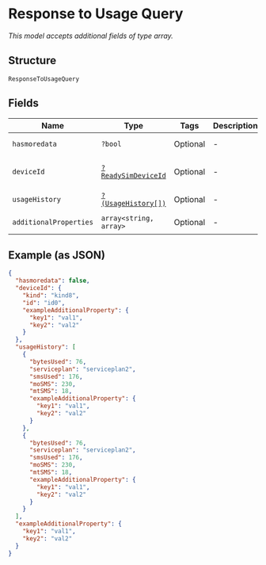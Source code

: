 
# Response to Usage Query

*This model accepts additional fields of type array.*

## Structure

`ResponseToUsageQuery`

## Fields

| Name | Type | Tags | Description | Getter | Setter |
|  --- | --- | --- | --- | --- | --- |
| `hasmoredata` | `?bool` | Optional | - | getHasmoredata(): ?bool | setHasmoredata(?bool hasmoredata): void |
| `deviceId` | [`?ReadySimDeviceId`](../../doc/models/ready-sim-device-id.md) | Optional | - | getDeviceId(): ?ReadySimDeviceId | setDeviceId(?ReadySimDeviceId deviceId): void |
| `usageHistory` | [`?(UsageHistory[])`](../../doc/models/usage-history.md) | Optional | - | getUsageHistory(): ?array | setUsageHistory(?array usageHistory): void |
| `additionalProperties` | `array<string, array>` | Optional | - | findAdditionalProperty(string key): array | additionalProperty(string key, array value): void |

## Example (as JSON)

```json
{
  "hasmoredata": false,
  "deviceId": {
    "kind": "kind8",
    "id": "id0",
    "exampleAdditionalProperty": {
      "key1": "val1",
      "key2": "val2"
    }
  },
  "usageHistory": [
    {
      "bytesUsed": 76,
      "serviceplan": "serviceplan2",
      "smsUsed": 176,
      "moSMS": 230,
      "mtSMS": 18,
      "exampleAdditionalProperty": {
        "key1": "val1",
        "key2": "val2"
      }
    },
    {
      "bytesUsed": 76,
      "serviceplan": "serviceplan2",
      "smsUsed": 176,
      "moSMS": 230,
      "mtSMS": 18,
      "exampleAdditionalProperty": {
        "key1": "val1",
        "key2": "val2"
      }
    }
  ],
  "exampleAdditionalProperty": {
    "key1": "val1",
    "key2": "val2"
  }
}
```

